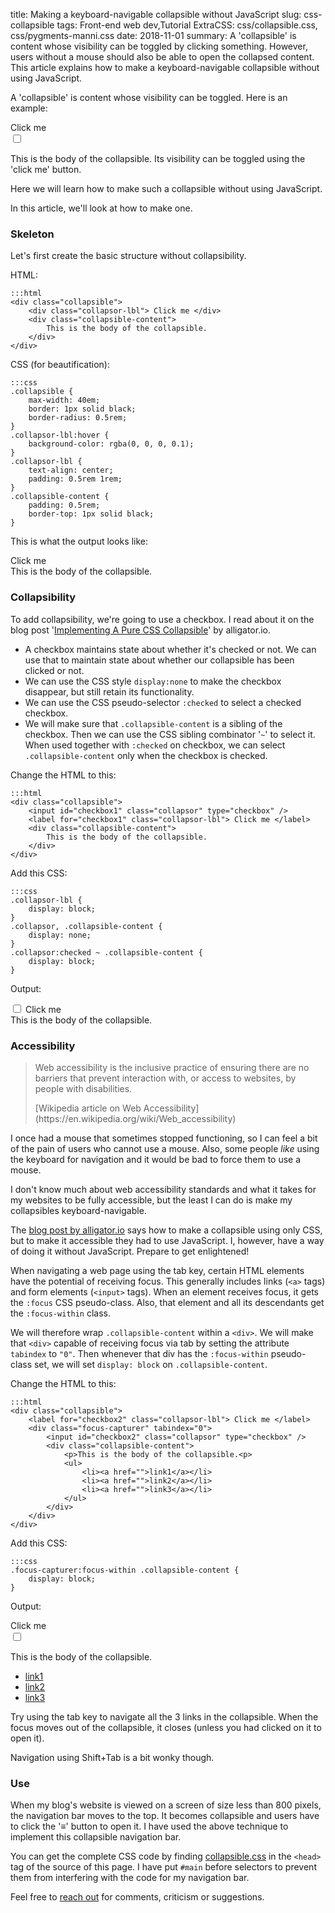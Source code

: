 title: Making a keyboard-navigable collapsible without JavaScript
slug: css-collapsible
tags: Front-end web dev,Tutorial
ExtraCSS: css/collapsible.css, css/pygments-manni.css
date: 2018-11-01
summary: A 'collapsible' is content whose visibility can be toggled by clicking something. However, users without a mouse should also be able to open the collapsed content. This article explains how to make a keyboard-navigable collapsible without using JavaScript.


A 'collapsible' is content whose visibility can be toggled. Here is an example:

<div class="collapsible" style="clear: both">
    <label for="checkbox0" class="collapsor-lbl"> Click me </label>
    <div class="focus-capturer" tabindex="0">
        <input id="checkbox0" class="collapsor" type="checkbox" />
        <div class="collapsible-content">
            <p>This is the body of the collapsible. Its visibility can be toggled using the 'click me' button.</p>
            <p>Here we will learn how to make such a collapsible without using JavaScript.</p>
        </div>
    </div>
</div>

In this article, we'll look at how to make one.

### Skeleton

Let's first create the basic structure without collapsibility.

HTML:

    :::html
    <div class="collapsible">
        <div class="collapsor-lbl"> Click me </div>
        <div class="collapsible-content">
            This is the body of the collapsible.
        </div>
    </div>

CSS (for beautification):

    :::css
    .collapsible {
        max-width: 40em;
        border: 1px solid black;
        border-radius: 0.5rem;
    }
    .collapsor-lbl:hover {
        background-color: rgba(0, 0, 0, 0.1);
    }
    .collapsor-lbl {
        text-align: center;
        padding: 0.5rem 1rem;
    }
    .collapsible-content {
        padding: 0.5rem;
        border-top: 1px solid black;
    }

This is what the output looks like:

<div class="collapsible">
    <div class="collapsor-lbl"> Click me </div>
    <div class="collapsible-content" style="display: block">
        This is the body of the collapsible.
    </div>
</div>

### Collapsibility

To add collapsibility, we're going to use a checkbox.
I read about it on the blog post
'[Implementing A Pure CSS Collapsible](https://alligator.io/css/collapsible/)' by alligator.io.

* A checkbox maintains state about whether it's checked or not.
  We can use that to maintain state about whether our collapsible has been clicked or not.
* We can use the CSS style `display:none` to make the checkbox disappear, but still retain its functionality.
* We can use the CSS pseudo-selector `:checked` to select a checked checkbox.
* We will make sure that `.collapsible-content` is a sibling of the checkbox.
  Then we can use the CSS sibling combinator '`~`' to select it.
  When used together with `:checked` on checkbox, we can select `.collapsible-content` only when the checkbox is checked.

Change the HTML to this:

    :::html
    <div class="collapsible">
        <input id="checkbox1" class="collapsor" type="checkbox" />
        <label for="checkbox1" class="collapsor-lbl"> Click me </label>
        <div class="collapsible-content">
            This is the body of the collapsible.
        </div>
    </div>

Add this CSS:

    :::css
    .collapsor-lbl {
        display: block;
    }
    .collapsor, .collapsible-content {
        display: none;
    }
    .collapsor:checked ~ .collapsible-content {
        display: block;
    }

Output:

<div class="collapsible">
    <input id="checkbox1" class="collapsor" type="checkbox" />
    <label for="checkbox1" class="collapsor-lbl"> Click me </label>
    <div class="collapsible-content">
        This is the body of the collapsible.
    </div>
</div>

### Accessibility

> Web accessibility is the inclusive practice of ensuring there are no barriers that
> prevent interaction with, or access to websites, by people with disabilities.
> <footer>[Wikipedia article on Web Accessibility](https://en.wikipedia.org/wiki/Web_accessibility)</footer>

I once had a mouse that sometimes stopped functioning, so I can feel a bit of the pain of users who cannot use a mouse.
Also, some people *like* using the keyboard for navigation and it would be bad to force them to use a mouse.

I don't know much about web accessibility standards and what it takes for my websites to be fully accessible,
but the least I can do is make my collapsibles keyboard-navigable.

The [blog post by alligator.io](https://alligator.io/css/collapsible/#a-note-on-accessibility)
says how to make a collapsible using only CSS, but to make it accessible they had to use JavaScript.
I, however, have a way of doing it without JavaScript. Prepare to get enlightened!

When navigating a web page using the tab key, certain HTML elements have the potential of receiving focus.
This generally includes links (`<a>` tags) and form elements (`<input>` tags).
When an element receives focus, it gets the `:focus` CSS pseudo-class.
Also, that element and all its descendants get the `:focus-within` class.

We will therefore wrap `.collapsible-content` within a `<div>`.
We will make that `<div>` capable of receiving focus via tab by setting the attribute `tabindex` to `"0"`.
Then whenever that div has the `:focus-within` pseudo-class set,
we will set `display: block` on `.collapsible-content`.

Change the HTML to this:

    :::html
    <div class="collapsible">
        <label for="checkbox2" class="collapsor-lbl"> Click me </label>
        <div class="focus-capturer" tabindex="0">
            <input id="checkbox2" class="collapsor" type="checkbox" />
            <div class="collapsible-content">
                <p>This is the body of the collapsible.<p>
                <ul>
                    <li><a href="">link1</a></li>
                    <li><a href="">link2</a></li>
                    <li><a href="">link3</a></li>
                </ul>
            </div>
        </div>
    </div>

Add this CSS:

    :::css
    .focus-capturer:focus-within .collapsible-content {
        display: block;
    }

Output:

<div class="collapsible">
    <label for="checkbox2" class="collapsor-lbl"> Click me </label>
    <div class="focus-capturer" tabindex="0">
        <input id="checkbox2" class="collapsor" type="checkbox" />
        <div class="collapsible-content">
            <p>This is the body of the collapsible.</p>
            <ul>
                <li><a href="">link1</a></li>
                <li><a href="">link2</a></li>
                <li><a href="">link3</a></li>
            </ul>
        </div>
    </div>
</div>

Try using the tab key to navigate all the 3 links in the collapsible.
When the focus moves out of the collapsible, it closes (unless you had clicked on it to open it).

Navigation using Shift+Tab is a bit wonky though.

### Use

When my blog's website is viewed on a screen of size less than 800 pixels, the navigation bar moves to the top.
It becomes collapsible and users have to click the '&equiv;' button to open it.
I have used the above technique to implement this collapsible navigation bar.

You can get the complete CSS code by finding
[collapsible.css]({filename}/css/collapsible.css)
in the `<head>` tag of the source of this page.
I have put `#main` before selectors to prevent them from interfering with
the code for my navigation bar.

Feel free to [reach out](https://github.com/sharmaeklavya2/blog/issues/new)
for comments, criticism or suggestions.
